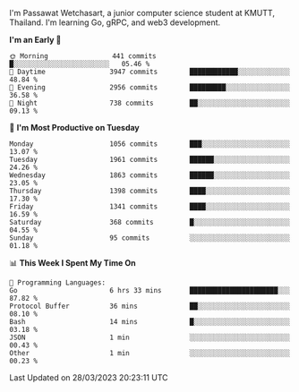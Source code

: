
I'm Passawat Wetchasart, a junior computer science student at KMUTT, Thailand. I'm learning Go, gRPC, and web3 development.



<!--START_SECTION:waka-->
**I'm an Early 🐤** 

```text
🌞 Morning                441 commits         █░░░░░░░░░░░░░░░░░░░░░░░░   05.46 % 
🌆 Daytime                3947 commits        ████████████░░░░░░░░░░░░░   48.84 % 
🌃 Evening                2956 commits        █████████░░░░░░░░░░░░░░░░   36.58 % 
🌙 Night                  738 commits         ██░░░░░░░░░░░░░░░░░░░░░░░   09.13 % 
```
📅 **I'm Most Productive on Tuesday** 

```text
Monday                   1056 commits        ███░░░░░░░░░░░░░░░░░░░░░░   13.07 % 
Tuesday                  1961 commits        ██████░░░░░░░░░░░░░░░░░░░   24.26 % 
Wednesday                1863 commits        ██████░░░░░░░░░░░░░░░░░░░   23.05 % 
Thursday                 1398 commits        ████░░░░░░░░░░░░░░░░░░░░░   17.30 % 
Friday                   1341 commits        ████░░░░░░░░░░░░░░░░░░░░░   16.59 % 
Saturday                 368 commits         █░░░░░░░░░░░░░░░░░░░░░░░░   04.55 % 
Sunday                   95 commits          ░░░░░░░░░░░░░░░░░░░░░░░░░   01.18 % 
```


📊 **This Week I Spent My Time On** 

```text
💬 Programming Languages: 
Go                       6 hrs 33 mins       ██████████████████████░░░   87.82 % 
Protocol Buffer          36 mins             ██░░░░░░░░░░░░░░░░░░░░░░░   08.10 % 
Bash                     14 mins             █░░░░░░░░░░░░░░░░░░░░░░░░   03.18 % 
JSON                     1 min               ░░░░░░░░░░░░░░░░░░░░░░░░░   00.43 % 
Other                    1 min               ░░░░░░░░░░░░░░░░░░░░░░░░░   00.23 % 
```


 Last Updated on 28/03/2023 20:23:11 UTC
<!--END_SECTION:waka-->

<!--
**markpassawat/markpassawat** is a ✨ _special_ ✨ repository because its `README.md` (this file) appears on your GitHub profile.

Here are some ideas to get you started:

- 🔭 I’m currently working on ...
- 🌱 I’m currently learning ...
- 👯 I’m looking to collaborate on ...
- 🤔 I’m looking for help with ...
- 💬 Ask me about ...
- 📫 How to reach me: ...
- 😄 Pronouns: He/Him
- ⚡ Fun fact: ...
-->
